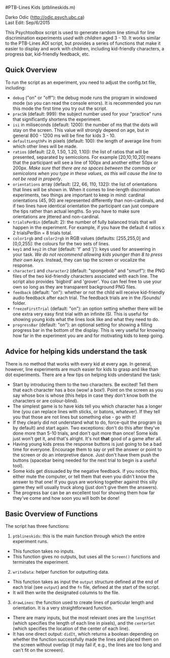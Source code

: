 #PTB-Lines Kids (ptblineskids.m)

Darko Odic (http://odic.psych.ubc.ca) <br />
Last Edit: Sep/6/2015 <br />

This Psychtoolbox script is used to generate random line stimuli for line discrimination experiments *used with children* aged 3 - 10. It works similar to the PTB-Lines AOI script, but provides a series of functions that make it easier to display and work with children, including kid-friendly characters, a progress bar, kid-friendly feedback, etc. 

## Quick Overview
To run the script as an experiment, you need to adjust the config.txt file, including:

  * `debug` ("on" or "off"): the debug mode runs the program in windowed mode (so you can read the console errors). It is recommended you run this mode the first time you try out the script. 
  * `pracSN` (default: 999): the subject number used for your "practice" runs that significantly shortens the experiment.
  *  `isi` in miliseconds (default: 1200): the number of ms that the dots will stay on the screen. This value will strongly depend on age, but in general 800 - 1200 ms will be fine for kids 3 - 10. 
  *  `defaultLengthPx` in pixels (default: 100): the length of average line from which other lines will be made. 
  * `ratios` (default: [2.0, 1.50, 1.20, 1.10]): the list of ratios that will be presented, separated by semicolons. For example [20,10;10,20] means that the participant will see a line of 100px and another either 50px or 200px. *Make sure that there are no spaces between the commas or semicolons when you type in these values, as this will cause the line to not be read in properly*. 
  * `orientations` array (default: [22, 66, 110, 132]): the list of orientations that lines will be shown in. When it comes to line-length discrimination experiments, two things are important to keep in mind: cardinal orientations (45, 90) are represented differently than non-cardinals, and if two lines have identical orientation the participant can just compare the tips rather than actual lengths. So you have to make sure orientations are jittered and non-cardinal. 
  * `trialsPerBin` (default: 2): the number of fully balanced trials that will happen in the experiment. For example, if you have the default 4 ratios x 2 trialsPerBin = 8 trials total.
  * `color1rgb` and `color2rgb` in RGB values (defaults: [255,255,0] and [0,0,255]: the colours for the two sets of lines.
  * `key1` and `key2` in char (default: 'f' and 'j'): keys used for answering in your task. *We do not recommend allowing kids younger than 8 to press their own keys*. Instead, they can tap the screen or vocalize the response. 
  * `character1` and `character2` (default: "spongebob" and "smurf"): the PNG files of the two kid-friendly characters associated with each line. The script also provides 'bigbird' and 'grover'. You can feel free to use your own so long as they are transparent background PNG files.
  * `feedback` (default: "on"): whether or not the child will receive kid-friendly audio feedback after each trial. The feedback trials are in the /Sounds/ folder. 
  * `freezeFirstTrial` (default: "on"): an option setting whether there will be one extra very easy first trial with an infinite ISI. This is useful for showing young kids what the lines look like and what they need to do.
  * `progressBar` (default: "on"): an optional setting for showing a filling progress bar in the bottom of the display. This is very useful for knowing how far in the experiment you are and for motivating kids to keep going.
 
## Advice for helping kids understand the task
There is no method that works with every kid at every age. In general, however, line experiments are much easier for kids to grasp and like than dot experiments. There are a few tips on helping kids understand the task:

*  Start by introducing them to the two characters. Be excited! Tell them that each character has a box (wow! a box!). Point on the screen as you say whose box is whose (this helps in case they don't know both the characters or are colour-blind). 
* The simplest game is to have kids tell you which character has a longer line (you can replace lines with sticks, or batons, whatever). If they tell you that those are not lines but something else - go with it! 
* If they clearly did not understand what to do, force-quit the program (q by default) and start again. Two exceptions: don't do this after they've done more than 5-10 trials, and don't quit more than once! Some kids just won't get it, and that's alright. It's not **that** good of a game after all. 
* Having young kids press the response buttons is just going to be a bad time for everyone. Encourage them to say or yell the answer or point to the screen or do an interpretive dance. Just don't have them push the buttons (spacebar being needed for the next trial to begin is a useful tool). 
* Some kids get dissuaded by the negative feedback. If you notice this, either mute the computer, or tell them that even you didn't know the answer to that one! If you guys are working together against this silly game they will usually truck along (just don't give them the answers).
* The progress bar can be an excellent tool for showing them how far they've come and how soon you will both be done! 

## Basic Overview of Functions
The script has three functions:

1. `ptblineskids`: this is the main function through which the entire experiment runs.
  * This function takes no inputs.
  * This function gives no outputs, but uses all the `Screen()` functions and terminates the experiment. 

2. `writeData`: helper function for outputting data.
  * This function takes as input the `output` structure defined at the end of each trial (see `output`) and the `fn` file, defined at the start of the script.
  * It will then write the designated columns to the file.

3. `drawLines`: the function used to create lines of particular length and orientation. It is a very straightforward function. 
  * There are many inputs, but the most relevant ones are the `lengthSet` (which specifies the length of each line in pixels), and the `centerSet` (which specifies the location of the center of each line). 
  * It has one direct output: `didIt`, which returns a boolean depending on whether the function successfully made the lines and placed them on the screen without overlap (it may fail if, e.g., the lines are too long and can't fit on the screeen). 